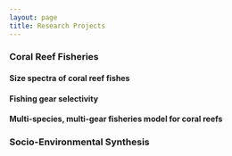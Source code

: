 ```yaml
---
layout: page
title: Research Projects
---
```


### Coral Reef Fisheries

#### Size spectra of coral reef fishes

#### Fishing gear selectivity

#### Multi-species, multi-gear fisheries model for coral reefs

### Socio-Environmental Synthesis



